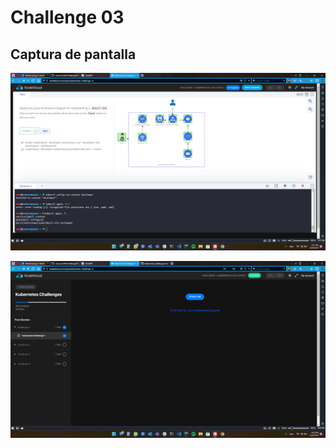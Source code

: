 # Challenge 03

## Captura de pantalla

![solucion](assets/img.png)

![solucion](assets/img_1.png)

